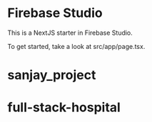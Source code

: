 # Firebase Studio

This is a NextJS starter in Firebase Studio.

To get started, take a look at src/app/page.tsx.
# sanjay_project
# full-stack-hospital
